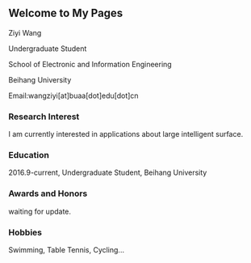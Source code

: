 ## Welcome to My Pages

Ziyi Wang

Undergraduate Student

School of Electronic and Information Engineering

Beihang University

Email:wangziyi[at]buaa[dot]edu[dot]cn

### Research Interest

I am currently interested in applications about large intelligent surface. 

### Education

2016.9-current, Undergraduate Student, Beihang University

### Awards and Honors

waiting for update.

### Hobbies

Swimming, Table Tennis, Cycling...
